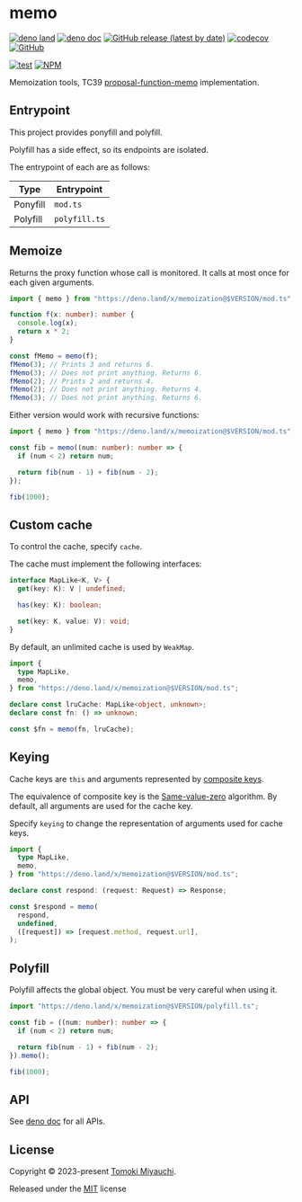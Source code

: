 # memo

[![deno land](http://img.shields.io/badge/available%20on-deno.land/x-lightgrey.svg?logo=deno)](https://deno.land/x/memoization)
[![deno doc](https://doc.deno.land/badge.svg)](https://deno.land/x/memoization/mod.ts)
[![GitHub release (latest by date)](https://img.shields.io/github/v/release/TomokiMiyauci/memo)](https://github.com/TomokiMiyauci/memo/releases)
[![codecov](https://codecov.io/github/TomokiMiyauci/memo/branch/main/graph/badge.svg)](https://codecov.io/gh/TomokiMiyauci/memo)
[![GitHub](https://img.shields.io/github/license/TomokiMiyauci/memo)](https://github.com/TomokiMiyauci/memo/blob/main/LICENSE)

[![test](https://github.com/TomokiMiyauci/memo/actions/workflows/test.yaml/badge.svg)](https://github.com/TomokiMiyauci/memo/actions/workflows/test.yaml)
[![NPM](https://nodei.co/npm/@miyauci/memo.png?mini=true)](https://nodei.co/npm/@miyauci/memo/)

Memoization tools, TC39
[proposal-function-memo](https://github.com/tc39/proposal-function-memo)
implementation.

## Entrypoint

This project provides ponyfill and polyfill.

Polyfill has a side effect, so its endpoints are isolated.

The entrypoint of each are as follows:

| Type     | Entrypoint    |
| -------- | ------------- |
| Ponyfill | `mod.ts`      |
| Polyfill | `polyfill.ts` |

## Memoize

Returns the proxy function whose call is monitored. It calls at most once for
each given arguments.

```ts
import { memo } from "https://deno.land/x/memoization@$VERSION/mod.ts";

function f(x: number): number {
  console.log(x);
  return x * 2;
}

const fMemo = memo(f);
fMemo(3); // Prints 3 and returns 6.
fMemo(3); // Does not print anything. Returns 6.
fMemo(2); // Prints 2 and returns 4.
fMemo(2); // Does not print anything. Returns 4.
fMemo(3); // Does not print anything. Returns 6.
```

Either version would work with recursive functions:

```ts
import { memo } from "https://deno.land/x/memoization@$VERSION/mod.ts";

const fib = memo((num: number): number => {
  if (num < 2) return num;

  return fib(num - 1) + fib(num - 2);
});

fib(1000);
```

## Custom cache

To control the cache, specify `cache`.

The cache must implement the following interfaces:

```ts
interface MapLike<K, V> {
  get(key: K): V | undefined;

  has(key: K): boolean;

  set(key: K, value: V): void;
}
```

By default, an unlimited cache is used by `WeakMap`.

```ts
import {
  type MapLike,
  memo,
} from "https://deno.land/x/memoization@$VERSION/mod.ts";

declare const lruCache: MapLike<object, unknown>;
declare const fn: () => unknown;

const $fn = memo(fn, lruCache);
```

## Keying

Cache keys are `this` and arguments represented by
[composite keys](https://github.com/tc39/proposal-richer-keys/tree/master/compositeKey).

The equivalence of composite key is the
[Same-value-zero](https://tc39.es/ecma262/#sec-samevaluezero) algorithm. By
default, all arguments are used for the cache key.

Specify `keying` to change the representation of arguments used for cache keys.

```ts
import {
  type MapLike,
  memo,
} from "https://deno.land/x/memoization@$VERSION/mod.ts";

declare const respond: (request: Request) => Response;

const $respond = memo(
  respond,
  undefined,
  ([request]) => [request.method, request.url],
);
```

## Polyfill

Polyfill affects the global object. You must be very careful when using it.

```ts
import "https://deno.land/x/memoization@$VERSION/polyfill.ts";

const fib = ((num: number): number => {
  if (num < 2) return num;

  return fib(num - 1) + fib(num - 2);
}).memo();

fib(1000);
```

## API

See [deno doc](https://deno.land/x/memoization/mod.ts) for all APIs.

## License

Copyright © 2023-present [Tomoki Miyauchi](https://github.com/TomokiMiyauci).

Released under the [MIT](./LICENSE) license
